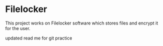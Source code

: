 # Filelocker
This project works on Filelocker software which stores files and encrypt it for the user.

updated read me for git practice
